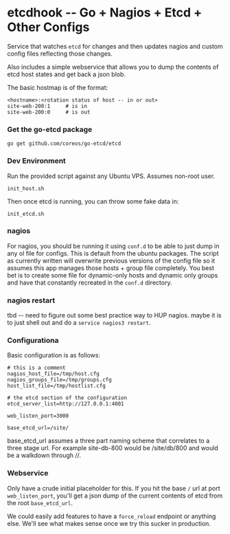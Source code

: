 # etcdhook -- Go + Nagios + Etcd + Other Configs

Service that watches `etcd` for changes and then updates nagios and custom config files reflecting those changes.

Also includes a simple webservice that allows you to dump the contents of etcd host states and get back a json blob.

The basic hostmap is of the format:

    <hostname>:<rotation status of host -- in or out>
    site-web-200:1     # is in
    site-web-200:0     # is out

### Get the go-etcd package

    go get github.com/coreos/go-etcd/etcd

### Dev Environment

Run the provided script against any Ubuntu VPS.  Assumes non-root user.

    init_host.sh

Then once etcd is running, you can throw some fake data in:
  
    init_etcd.sh

### nagios 

For nagios, you should be running it using `conf.d` to be able to just dump in any ol file for configs.  This is default from the ubuntu packages.  The script as currently written will overwrite previous versions of the config file so it assumes this app manages those hosts + group file completely.  You best bet is to create some file for dynamic-only hosts and dynamic only groups and have that constantly recreated in the `conf.d` directory.

### nagios restart

tbd -- need to figure out some best practice way to HUP nagios.  maybe it is to just shell out and do a `service nagios3 restart`.


### Configurationa

Basic configuration is as follows:

    # this is a comment
    nagios_host_file=/tmp/host.cfg
    nagios_groups_file=/tmp/groups.cfg
    host_list_file=/tmp/hostlist.cfg

    # the etcd section of the configuration
    etcd_server_list=http://127.0.0.1:4001

    web_listen_port=3000

    base_etcd_url=/site/

base_etcd_url assumes a three part naming scheme that correlates to a three stage url.  For example site-db-800 would be /site/db/800 and would be a walkdown through <team>/<host type>/<specific hostid>.

### Webservice

Only have a crude initial placeholder for this.  If you hit the base `/` url at port `web_listen_port`, you'll get a json dump of the current contents of etcd from the root `base_etcd_url`.

We could easily add features to have a `force_reload` endpoint or anything else.  We'll see what makes sense once we try this sucker in production.
